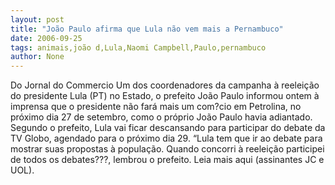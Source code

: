 ```yaml
---
layout: post
title: "João Paulo afirma que Lula não vem mais a Pernambuco"
date: 2006-09-25
tags: animais,joão d,Lula,Naomi Campbell,Paulo,pernambuco
author: None
---
```

Do Jornal do Commercio
Um dos coordenadores da campanha à reeleição do presidente Lula (PT) no Estado, o prefeito João Paulo informou ontem à imprensa que o presidente não fará mais um com?cio em Petrolina, no próximo dia 27 de setembro, como o próprio João Paulo havia adiantado. 
Segundo o prefeito, Lula vai ficar descansando para participar do debate da TV Globo, agendado para o próximo dia 29. “Lula tem que ir ao debate para mostrar suas propostas à população. Quando concorri à reeleição participei de todos os debates???, lembrou o prefeito.
Leia mais aqui (assinantes JC e UOL). 